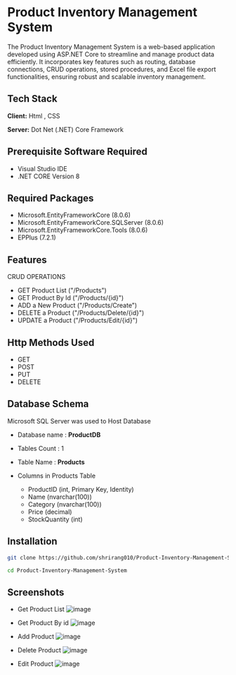# Product Inventory Management System

The Product Inventory Management System is a web-based application developed using ASP.NET Core to streamline and manage product data efficiently. It incorporates key features such as routing, database connections, CRUD operations, stored procedures, and Excel file export functionalities, ensuring robust and scalable inventory management.




## Tech Stack

**Client:** Html , CSS

**Server:** Dot Net (.NET) Core Framework

## Prerequisite Software Required
- Visual Studio IDE
- .NET CORE Version 8 


## Required Packages
- Microsoft.EntityFrameworkCore (8.0.6)
- Microsoft.EntityFrameworkCore.SQLServer (8.0.6)
- Microsoft.EntityFrameworkCore.Tools (8.0.6)
- EPPlus (7.2.1)

## Features

CRUD OPERATIONS
- GET Product List  ("/Products")
- GET Product By Id ("/Products/{id}")
- ADD a New Product ("/Products/Create")
- DELETE a Product  ("/Products/Delete/{id}")
- UPDATE a Product  ("/Products/Edit/{id}")

## Http Methods Used

- GET 
- POST 
- PUT
- DELETE


## Database Schema
Microsoft SQL Server was used to Host Database

- Database name : **ProductDB**
- Tables Count  : 1
- Table Name    : **Products**

- Columns in Products Table
    - ProductID (int, Primary Key, Identity)
    - Name (nvarchar(100))
    - Category (nvarchar(100))
    - Price (decimal)
    - StockQuantity (int)
## Installation


```bash
git clone https://github.com/shrirang010/Product-Inventory-Management-System.git

cd Product-Inventory-Management-System
```

## Screenshots
- Get Product List
![image](https://github.com/user-attachments/assets/b8e15365-3990-4029-a83b-98ad656c01cd)

- Get Product By id
![image](https://github.com/user-attachments/assets/7729d0ef-e07d-4ae0-be89-6d571ed3efcc)

- Add Product
  ![image](https://github.com/user-attachments/assets/4e044269-464b-4bb3-8379-d325dee9eaca)

- Delete Product
![image](https://github.com/user-attachments/assets/ad89c317-c031-4ecb-a7fc-e9760783a129)

- Edit Product
    ![image](https://github.com/user-attachments/assets/581a04d4-99e9-4366-b120-0afe030f0bba)

